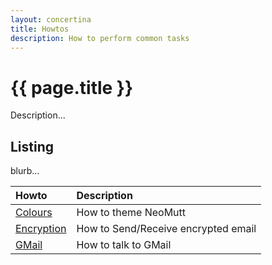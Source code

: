 ```yaml
---
layout: concertina
title: Howtos
description: How to perform common tasks
---
```


# {{ page.title }}

Description...

## Listing

blurb...

| Howto                          | Description                         |
| :----------------------------- | :---------------------------------- |
| [Colours](howto/colours)       | How to theme NeoMutt                |
| [Encryption](howto/encryption) | How to Send/Receive encrypted email |
| [GMail](howto/gmail)           | How to talk to GMail                |

